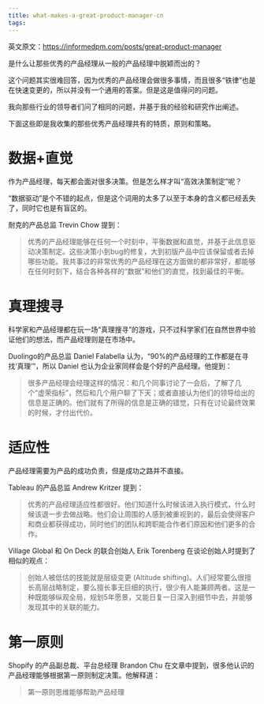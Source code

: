 ```yaml
---
title: what-makes-a-great-product-manager-cn
tags:
---
```


英文原文：https://informedpm.com/posts/great-product-manager

是什么让那些优秀的产品经理从一般的产品经理中脱颖而出的？

这个问题其实很难回答，因为优秀的产品经理会做很多事情，而且很多“铁律”也是在快速变更的，所以并没有一个通用的答案。但是这是值得问的问题。

我向那些行业的领导者们问了相同的问题，并基于我的经验和研究作出阐述。

下面这些即是我收集的那些优秀产品经理共有的特质，原则和策略。

# 数据+直觉
作为产品经理，每天都会面对很多决策。但是怎么样才叫“高效决策制定”呢？

“数据驱动”是个不错的起点，但是这个词用的太多了以至于本身的含义都已经丢失了，同时它也是有盲区的。

耐克的产品总监 Trevin Chow 提到：
> 优秀的产品经理能够在任何一个时刻中，平衡数据和直觉，并基于此信息驱动决策制定。这些决策小到bug的修复，大到初版产品中应该保留或者去掉哪些功能。我共事过的非常优秀的产品经理在这方面做的都非常好，都能够在任何时刻下，结合各种各样的“数据”和他们的直觉，找到最佳的平衡。

# 真理搜寻
科学家和产品经理都在玩一场“真理搜寻”的游戏，只不过科学家们在自然世界中验证他们的想法，而产品经理则是在市场中。

Duolingo的产品总监 Daniel Falabella 认为，“90%的产品经理的工作都是在寻找‘真理’”，所以 Daniel 也认为企业家同样会是个好的产品经理。他提到：
> 很多产品经理会经理这样的情况：和几个同事讨论了一会后，了解了几个“虚荣指标”，然后和几个用户聊了下天；或者直接认为他们的领导给出的信息是正确的。他们就有了所得的信息是正确的错觉，只有在讨论最终效果的时候，才付出代价。

# 适应性

产品经理需要为产品的成功负责，但是成功之路并不直接。

Tableau 的产品总监  Andrew Kritzer 提到：
> 优秀的产品经理适应性都很好。他们知道什么时候该进入执行模式，什么时候该退一步去做战略。他们会让周围的人感到被重视到的，最后会使得客户和商业都获得成功，同时他们的团队和跨职能合作者们原因和他们更多的合作。

Village Global 和 On Deck 的联合创始人 Erik Torenberg 在谈论创始人时提到了相似的观点：

> 创始人被低估的技能就是层级变更 (Altitude shifting)。人们经常要么很擅长高层战略制定，要么擅长事无巨细的执行，很少有人能兼顾两者。这是一种既能够纵观全局，规划5年愿景，又能日复一日深入到细节中去，并能够发现其中的关联的能力。

# 第一原则

Shopify 的产品副总裁、平台总经理 Brandon Chu 在文章中提到，很多他认识的产品经理能够根据第一原则制定决策。他解释道：
> 第一原则思维能够帮助产品经理